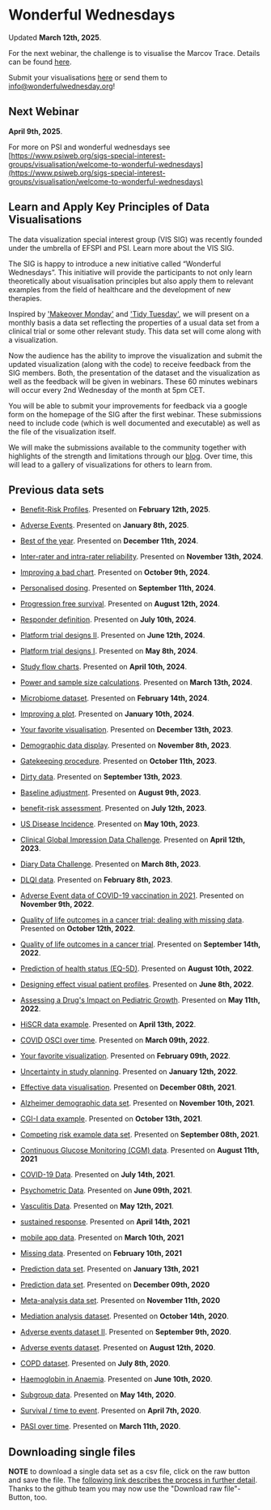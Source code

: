 # Wonderful Wednesdays

Updated **March 12th, 2025**. 

For the next webinar, the challenge is to visualise the Marcov Trace. Details can be found [here](data/2025/2025-03-12).

Submit your visualisations [here](https://docs.google.com/forms/d/e/1FAIpQLSdNAaiuUAD89LAdQm5KNnLWs-MjqA4pzX2VHAwN7iqwoKpi-Q/viewform) or send them to <info@wonderfulwednesday.org>!

## Next Webinar

**April 9th, 2025**.

For more on PSI and wonderful wednesdays see [https://www.psiweb.org/sigs-special-interest-groups/visualisation/welcome-to-wonderful-wednesdays](https://www.psiweb.org/sigs-special-interest-groups/visualisation/welcome-to-wonderful-wednesdays)

## Learn and Apply Key Principles of Data Visualisations
The data visualization special interest group (VIS SIG) was recently founded under the umbrella of EFSPI and PSI. Learn more about the VIS SIG.

The SIG is happy to introduce a new initiative called “Wonderful Wednesdays”. This initiative will provide the participants to not only learn theoretically about visualisation principles but also apply them to relevant examples from the field of healthcare and the development of new therapies. 

Inspired by ['Makeover Monday'](https://www.makeovermonday.co.uk/) and ['Tidy Tuesday'](https://github.com/rfordatascience/tidytuesday), we will present on a monthly basis a data set reflecting the properties of a usual data set from a clinical trial or some other relevant study. This data set will come along with a visualization. 

Now the audience has the ability to improve the visualization and submit the updated visualization (along with the code) to receive feedback from the SIG members. Both, the presentation of the dataset and the visualization as well as the feedback will be given in webinars. These 60 minutes webinars will occur every 2nd Wednesday of the month at 5pm CET. 

You will be able to submit your improvements for feedback via a google form on the homepage of the SIG after the first webinar. These submissions need to include code (which is well documented and executable) as well as the file of the visualization itself.

We will make the submissions available to the community together with highlights of the strength and limitations through our [blog](https://vis-sig.github.io/blog/). Over time, this will lead to a gallery of visualizations for others to learn from.


## Previous data sets 

* [Benefit-Risk Profiles](data/2025/2025-02-12). Presented on **February 12th, 2025**.
 
* [Adverse Events](2025/data/2025-01-08). Presented on **January 8th, 2025**.

* [Best of the year](https://github.com/VIS-SIG/Wonderful-Wednesdays/tree/master/data/2024/2024-12-11). Presented on **December 11th, 2024**.

* [Inter-rater and intra-rater reliability](https://github.com/VIS-SIG/Wonderful-Wednesdays/tree/master/data/2024/2024-11-13). Presented on **November 13th, 2024**.

* [Improving a bad chart](https://github.com/VIS-SIG/Wonderful-Wednesdays/tree/master/data/2024/2024-10-09). Presented on **October 9th, 2024**.

* [Personalised dosing](data/2024/2024-09-11). Presented on **September 11th, 2024**.

* [Progression free survival](data/2024/2024-08-12). Presented on **August 12th, 2024**.

* [Responder definition](data/2024/2024-07-10). Presented on **July 10th, 2024**.

* [Platform trial designs II](https://github.com/VIS-SIG/Wonderful-Wednesdays/tree/master/data/2024/2024-06-12). Presented on **June 12th, 2024**.

* [Platform trial designs I](https://github.com/VIS-SIG/Wonderful-Wednesdays/tree/master/data/2024/2024-05-08). Presented on **May 8th, 2024**.

* [Study flow charts](https://github.com/VIS-SIG/Wonderful-Wednesdays/tree/master/data/2024/2024-04-10). Presented on **April 10th, 2024**.

* [Power and sample size calculations](https://github.com/VIS-SIG/Wonderful-Wednesdays/tree/master/data/2024/2024-03-13). Presented on **March 13th, 2024**.

* [Microbiome dataset](https://github.com/VIS-SIG/Wonderful-Wednesdays/tree/master/data/2024/2024-02-14). Presented on **February 14th, 2024**.

* [Improving a plot](https://github.com/VIS-SIG/Wonderful-Wednesdays/tree/master/data/2023/2024-01-10). Presented on **January 10th, 2024**.

* [Your favorite visualisation](https://github.com/VIS-SIG/Wonderful-Wednesdays/tree/master/data/2023/2023-12-13). Presented on **December 13th, 2023**.

* [Demographic data display](https://github.com/VIS-SIG/Wonderful-Wednesdays/tree/master/data/2023/2023-11-08). Presented on **November 8th, 2023**.

* [Gatekeeping procedure](https://github.com/VIS-SIG/Wonderful-Wednesdays/tree/master/data/2023/2023-10-11). Presented on **October 11th, 2023**.

* [Dirty data](https://github.com/VIS-SIG/Wonderful-Wednesdays/tree/master/data/2023/2023-09-13). Presented on **September 13th, 2023**.

* [Baseline adjustment](https://github.com/VIS-SIG/Wonderful-Wednesdays/tree/master/data/2023/2023-08-09). Presented on **August 9th, 2023**.

* [benefit-risk assessment](https://github.com/RMine-rgb/Wonderful-Wednesdays/tree/master/data/2023/2023-07-12). Presented on **July 12th, 2023**.

* [US Disease Incidence](https://github.com/VIS-SIG/Wonderful-Wednesdays/tree/master/data/2023/2023-05-10). Presented on **May 10th, 2023**.

* [Clinical Global Impression Data Challenge](https://github.com/VIS-SIG/Wonderful-Wednesdays/tree/master/data/2023/2023-04-12). Presented on **April 12th, 2023**.

* [Diary Data Challenge](https://github.com/VIS-SIG/Wonderful-Wednesdays/tree/master/data/2023/2023-02-08). Presented on **March 8th, 2023**.

* [DLQI data](https://github.com/VIS-SIG/Wonderful-Wednesdays/tree/master/data/2023/2023-02-08). Presented on **February 8th, 2023**.

* [Adverse Event data of COVID-19 vaccination in 2021](https://github.com/VIS-SIG/Wonderful-Wednesdays/tree/master/data/2022/2022-11-09). Presented on **November 9th, 2022**.

* [Quality of life outcomes in a cancer trial: dealing with missing data](https://github.com/VIS-SIG/Wonderful-Wednesdays/tree/master/data/2022/2022-10-12). Presented on **October 12th, 2022**.

* [Quality of life outcomes in a cancer trial](https://github.com/VIS-SIG/Wonderful-Wednesdays/tree/master/data/2022/2022-09-14). Presented on **September 14th, 2022**.

* [Prediction of health status (EQ-5D)](https://github.com/VIS-SIG/Wonderful-Wednesdays/tree/master/data/2022/2022-08-10). Presented on **August 10th, 2022**.

* [Designing effect visual patient profiles](https://github.com/VIS-SIG/Wonderful-Wednesdays/tree/master/data/2022/2022-06-08). Presented on **June 8th, 2022**.  

* [Assessing a Drug's Impact on Pediatric Growth](https://github.com/VIS-SIG/Wonderful-Wednesdays/tree/master/data/2022/2022-05-11). Presented on **May 11th, 2022**.

* [HiSCR data example](https://github.com/VIS-SIG/Wonderful-Wednesdays/tree/master/data/2022/2022-04-13). Presented on **April 13th, 2022**.

* [COVID OSCI over time](https://github.com/VIS-SIG/Wonderful-Wednesdays/tree/master/data/2022/2022-03-09). Presented on **March 09th, 2022**.

* [Your favorite visualization](https://github.com/VIS-SIG/Wonderful-Wednesdays/tree/master/data/2022/2022-02-09). Presented on **February 09th, 2022**.

* [Uncertainty in study planning](https://github.com/VIS-SIG/Wonderful-Wednesdays/tree/master/data/2022/2022-01-12). Presented on **January 12th, 2022**.

* [Effective data visualisation](https://github.com/VIS-SIG/Wonderful-Wednesdays/tree/master/data/2021/2021-12-08). Presented on **December 08th, 2021**.

* [Alzheimer demographic data set](https://github.com/VIS-SIG/Wonderful-Wednesdays/tree/master/data/2021/2021-11-10). Presented on **November 10th, 2021**.

* [CGI-I data example](https://github.com/VIS-SIG/Wonderful-Wednesdays/tree/master/data/2021/2021-10-13). Presented on **October 13th, 2021**.

* [Competing risk example data set](https://github.com/VIS-SIG/Wonderful-Wednesdays/tree/master/data/2021/2021-09-08). Presented on **September 08th, 2021**.

* [Continuous Glucose Monitoring (CGM) data](https://github.com/VIS-SIG/Wonderful-Wednesdays/tree/master/data/2021/2021-08-11). Presented on **August 11th, 2021**

* [COVID-19 Data](https://github.com/VIS-SIG/Wonderful-Wednesdays/tree/master/data/2021/2021-07-14). Presented on **July 14th, 2021**.

* [Psychometric Data](https://github.com/VIS-SIG/Wonderful-Wednesdays/tree/master/data/2021/2021-06-09). Presented on **June 09th, 2021**.

* [Vasculitis Data](https://github.com/VIS-SIG/Wonderful-Wednesdays/tree/master/data/2021/2021-05-12). Presented on **May 12th, 2021**.

* [sustained response](https://github.com/VIS-SIG/Wonderful-Wednesdays/tree/master/data/2021/2021-04-14). Presented on **April 14th, 2021**

* [mobile app data](https://github.com/VIS-SIG/Wonderful-Wednesdays/tree/master/data/2021/2021-03-10). Presented on **March 10th, 2021**

* [Missing data](https://github.com/VIS-SIG/Wonderful-Wednesdays/tree/master/data/2021/2021-02-10). Presented on **February 10th, 2021**

* [Prediction data set](https://github.com/VIS-SIG/Wonderful-Wednesdays/tree/master/data/2021/2021-01-13). Presented on **January 13th, 2021**

* [Prediction data set](https://github.com/VIS-SIG/Wonderful-Wednesdays/tree/master/data/2020/2020-12-09). Presented on **December 09th, 2020**

* [Meta-analysis data set](https://github.com/VIS-SIG/Wonderful-Wednesdays/tree/master/data/2020/2020-11-11). Presented on **November 11th, 2020**

* [Mediation analysis dataset](https://github.com/VIS-SIG/Wonderful-Wednesdays/tree/master/data/2020/2020-10-14).  Presented on **October 14th, 2020**.

* [Adverse events dataset II](https://github.com/VIS-SIG/Wonderful-Wednesdays/tree/master/data/2020/2020-09-09).  Presented on **September 9th, 2020**.

* [Adverse events dataset](https://github.com/VIS-SIG/Wonderful-Wednesdays/tree/master/data/2020/2020-08-12). Presented on **August 12th, 2020**.

* [COPD dataset](https://github.com/VIS-SIG/Wonderful-Wednesdays/tree/master/data/2020/2020-07-08). Presented on **July 8th, 2020**.  

* [Haemoglobin in Anaemia](https://github.com/VIS-SIG/Wonderful-Wednesdays/tree/master/data/2020/2020-06-10). Presented on **June 10th, 2020**. 

* [Subgroup data](https://github.com/VIS-SIG/Wonderful-Wednesdays/tree/master/data/2020/2020-05-13). Presented on **May 14th, 2020**. 

* [Survival / time to event](https://github.com/VIS-SIG/Wonderful-Wednesdays/tree/master/data/2020/2020-04-08). Presented on **April 7th, 2020**. 

* [PASI over time](https://github.com/VIS-SIG/Wonderful-Wednesdays/tree/master/data/2020/2020-03-11). Presented on **March 11th, 2020**. 

## Downloading single files

**NOTE** to download a single data set as a csv file, click on the raw button and save the file. The [following link describes the process in further detail](https://stackoverflow.com/questions/4604663/download-single-files-from-github).
Thanks to the github team you may now use the "Download raw file"-Button, too.
